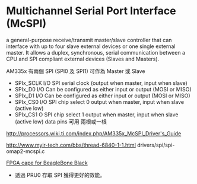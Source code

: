 # Multichannel Serial Port Interface (McSPI)

a general-purpose receive/transmit master/slave controller that can interface with up to four
slave external devices or one single external master. It allows a duplex, synchronous, serial
communication between a CPU and SPI compliant external devices (Slaves and Masters).

AM335x 有兩個 SPI (SPI0 及 SPI1) 可作為 Master 或 Slave
* SPIx_SCLK I/O SPI serial clock (output when master, input when slave)
* SPIx_D0 I/O Can be configured as either input or output (MOSI or MISO)
* SPIx_D1 I/O Can be configured as either input or output (MOSI or MISO)
* SPIx_CS0 I/O SPI chip select 0 output when master, input when slave (active low)
* SPIx_CS1 O SPI chip select 1 output when master, input when slave (active low)
data pins 可用 兩根或一根

http://processors.wiki.ti.com/index.php/AM335x_McSPI_Driver's_Guide

http://www.myir-tech.com/bbs/thread-6840-1-1.html
drivers/spi/spi-omap2-mcspi.c

[FPGA cape for BeagleBone Black](https://beagleboardfoundation.wordpress.com/2017/02/24/fpga-cape-for-beaglebone-black/)
* 透過 PRU0 存取 SPI 獲得更好的效能。
